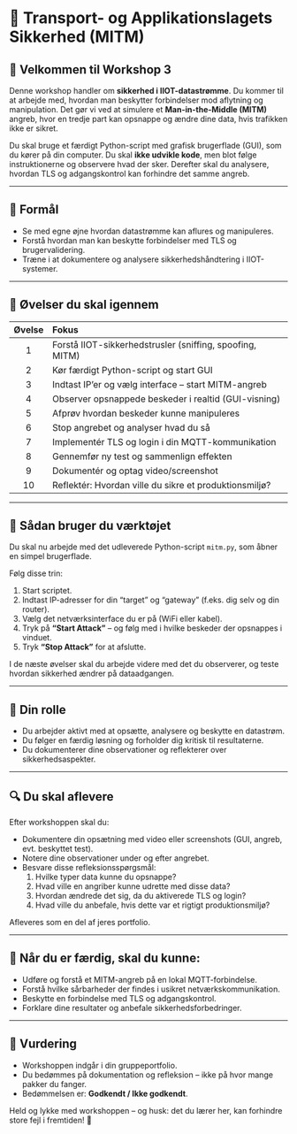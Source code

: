 # 🔐 Transport- og Applikationslagets Sikkerhed (MITM)

## 👋 Velkommen til Workshop 3

Denne workshop handler om **sikkerhed i IIOT-datastrømme**. Du kommer til at arbejde med, hvordan man beskytter forbindelser mod aflytning og manipulation. Det gør vi ved at simulere et **Man-in-the-Middle (MITM)** angreb, hvor en tredje part kan opsnappe og ændre dine data, hvis trafikken ikke er sikret.

Du skal bruge et færdigt Python-script med grafisk brugerflade (GUI), som du kører på din computer. Du skal **ikke udvikle kode**, men blot følge instruktionerne og observere hvad der sker. Derefter skal du analysere, hvordan TLS og adgangskontrol kan forhindre det samme angreb.

---

## 🌟 Formål
- Se med egne øjne hvordan datastrømme kan aflures og manipuleres.
- Forstå hvordan man kan beskytte forbindelser med TLS og brugervalidering.
- Træne i at dokumentere og analysere sikkerhedshåndtering i IIOT-systemer.

---

## 🤮 Øvelser du skal igennem

| Øvelse | Fokus |
|:------:|:------|
| 1 | Forstå IIOT-sikkerhedstrusler (sniffing, spoofing, MITM) |
| 2 | Kør færdigt Python-script og start GUI |
| 3 | Indtast IP’er og vælg interface – start MITM-angreb |
| 4 | Observer opsnappede beskeder i realtid (GUI-visning) |
| 5 | Afprøv hvordan beskeder kunne manipuleres |
| 6 | Stop angrebet og analyser hvad du så |
| 7 | Implementér TLS og login i din MQTT-kommunikation |
| 8 | Gennemfør ny test og sammenlign effekten |
| 9 | Dokumentér og optag video/screenshot |
| 10 | Reflektér: Hvordan ville du sikre et produktionsmiljø? |

---

## 🔄 Sådan bruger du værktøjet

Du skal nu arbejde med det udleverede Python-script `mitm.py`, som åbner en simpel brugerflade.

Følg disse trin:

1. Start scriptet.
2. Indtast IP-adresser for din “target” og “gateway” (f.eks. dig selv og din router).
3. Vælg det netværksinterface du er på (WiFi eller kabel).
4. Tryk på **“Start Attack”** – og følg med i hvilke beskeder der opsnappes i vinduet.
5. Tryk **“Stop Attack”** for at afslutte.

I de næste øvelser skal du arbejde videre med det du observerer, og teste hvordan sikkerhed ændrer på dataadgangen.

---

## 🤝 Din rolle
- Du arbejder aktivt med at opsætte, analysere og beskytte en datastrøm.
- Du følger en færdig løsning og forholder dig kritisk til resultaterne.
- Du dokumenterer dine observationer og reflekterer over sikkerhedsaspekter.

---

## 🔍 Du skal aflevere
Efter workshoppen skal du:

- Dokumentere din opsætning med video eller screenshots (GUI, angreb, evt. beskyttet test).
- Notere dine observationer under og efter angrebet.
- Besvare disse refleksionsspørgsmål:
  1. Hvilke typer data kunne du opsnappe?
  2. Hvad ville en angriber kunne udrette med disse data?
  3. Hvordan ændrede det sig, da du aktiverede TLS og login?
  4. Hvad ville du anbefale, hvis dette var et rigtigt produktionsmiljø?

Afleveres som en del af jeres portfolio.

---

## 🚀 Når du er færdig, skal du kunne:
- Udføre og forstå et MITM-angreb på en lokal MQTT-forbindelse.
- Forstå hvilke sårbarheder der findes i usikret netværkskommunikation.
- Beskytte en forbindelse med TLS og adgangskontrol.
- Forklare dine resultater og anbefale sikkerhedsforbedringer.

---

## 📆 Vurdering
- Workshoppen indgår i din gruppeportfolio.
- Du bedømmes på dokumentation og refleksion – ikke på hvor mange pakker du fanger.
- Bedømmelsen er: **Godkendt / Ikke godkendt**.

Held og lykke med workshoppen – og husk: det du lærer her, kan forhindre store fejl i fremtiden! 🚀


